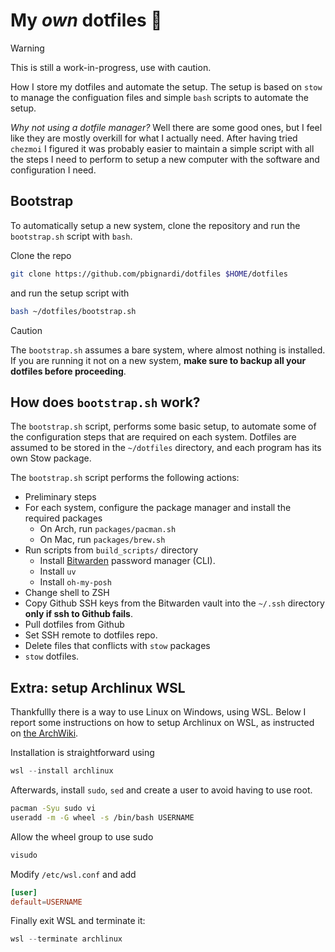 # My *own* dotfiles 🏡

>[!WARNING]
> This is still a work-in-progress, use with caution.

How I store my dotfiles and automate the setup.
The setup is based on `stow` to manage the configuation files
and simple `bash` scripts to automate the setup.

*Why not using a dotfile manager?*
Well there are some good ones, but I feel like they are mostly overkill for what I actually need.
After having tried `chezmoi` I figured it was probably easier to maintain a simple script with all the steps I need to perform to setup a new computer with the software and configuration I need.

## Bootstrap

To automatically setup a new system, clone the repository and run the `bootstrap.sh` script with `bash`.

Clone the repo
```bash
git clone https://github.com/pbignardi/dotfiles $HOME/dotfiles
```
and run the setup script with
```bash
bash ~/dotfiles/bootstrap.sh
```

> [!CAUTION]
> The `bootstrap.sh` assumes a bare system, where almost nothing is installed.
> If you are running it not on a new system, **make sure to backup all your dotfiles before proceeding**.

## How does `bootstrap.sh` work?

The `bootstrap.sh` script, performs some basic setup, to automate some of the configuration steps that are required on each system.
Dotfiles are assumed to be stored in the `~/dotfiles` directory,
and each program has its own Stow package.

The `bootstrap.sh` script performs the following actions:
- Preliminary steps
- For each system, configure the package manager and install the required packages
    - On Arch, run `packages/pacman.sh`
    - On Mac, run `packages/brew.sh`
- Run scripts from `build_scripts/` directory
    - Install [Bitwarden](https://bitwarden.com) password manager (CLI).
    - Install `uv`
    - Install `oh-my-posh`
- Change shell to ZSH
- Copy Github SSH keys from the Bitwarden vault into the `~/.ssh` directory **only if ssh to Github fails**.
- Pull dotfiles from Github
- Set SSH remote to dotfiles repo.
- Delete files that conflicts with `stow` packages
- `stow` dotfiles.

## Extra: setup Archlinux WSL
Thankfullly there is a way to use Linux on Windows, using WSL.
Below I report some instructions on how to setup Archlinux on WSL, as instructed on [the ArchWiki](https://wiki.archlinux.org/title/Install_Arch_Linux_on_WSL).

Installation is straightforward using
```ps1
wsl --install archlinux
```

Afterwards, install `sudo`, `sed` and create a user to avoid having to use root.
```bash
pacman -Syu sudo vi
useradd -m -G wheel -s /bin/bash USERNAME
```

Allow the wheel group to use sudo
```bash
visudo
```

Modify `/etc/wsl.conf` and add
```conf
[user]
default=USERNAME
```

Finally exit WSL and terminate it:
```ps1
wsl --terminate archlinux
```
